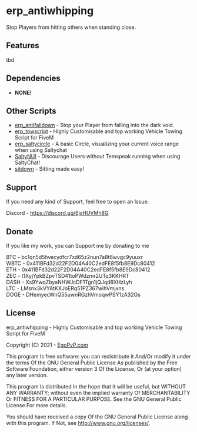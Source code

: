 # erp_antiwhipping
Stop Players from hitting others when standing close.


## Features

tbd

## Dependencies

* **NONE!**


## Other Scripts

- [erp_antifalldown](https://github.com/EgoPvP/erp_antifalldown) - Stop your Player from falling into the dark void.
- [erp_towscript](https://github.com/EgoPvP/erp_towscript) - Highly Customisable and top working Vehicle Towing Script for FiveM
- [erp_saltycircle](https://github.com/EgoPvP/erp_saltycircle) - A basic Circle, visualizing your current voice range when using Saltychat
- [SaltyNUI](https://github.com/EgoPvP/SaltyNUI) - Discourage Users without Temspeak running when using SaltyChat!
- [sitdown](https://github.com/EgoPvP/sitdown) - Sitting made easy!

## Support
If you need any kind of Support, feel free to open an Issue.

Discord - https://discord.gg/6jsHUVMh8G


## Donate
If you like my work, you can Support me by donating to me

BTC - bc1qn5d5hvecydfcr7xd65z2nun7a8t6wvgc9yuuxr <br>
WBTC - 0x411BFd32d22F2D04A40C2edFE8f5fb8E9Dc80412 <br>
ETH - 0x411BFd32d22F2D04A40C2edFE8f5fb8E9Dc80412 <br>
ZEC - t1XyjYpkBZpvTSD41toPWdzmr2UTq3KKHRT <br>
DASH - Xs9YwqZbyaNHWJcDF1Tgn1jQJqd8XHzLyh <br>
LTC - LMsnx3kVYAtKXJoERq51PZ367wihVmjxns <br>
DOGE - DHemyecWnQ55uwnRGzhVmoqwPSY1zA32Gs <br>

## License

erp_antiwhipping - Highly Customisable and top working Vehicle Towing Script for FiveM

Copyright (C) 2021 - [EgoPvP.com](https://egopvp.com)

This program Is free software: you can redistribute it And/Or modify it under the terms Of the GNU General Public License As published by the Free Software Foundation, either version 3 Of the License, Or (at your option) any later version.

This program Is distributed In the hope that it will be useful, but WITHOUT ANY WARRANTY; without even the implied warranty Of MERCHANTABILITY Or FITNESS FOR A PARTICULAR PURPOSE. See the GNU General Public License For more details.

You should have received a copy Of the GNU General Public License along with this program. If Not, see http://www.gnu.org/licenses/.
